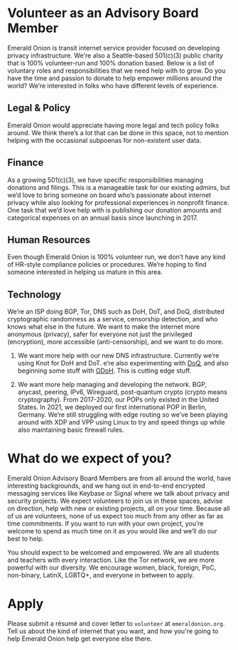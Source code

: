 # Volunteer as an Advisory Board Member

Emerald Onion is transit internet service provider focused on developing privacy infrastructure. We're also a Seattle-based 501(c)(3) public charity that is 100% volunteer-run and 100% donation based. Below is a list of voluntary roles and responsibilities that we need help with to grow. Do you have the time and passion to donate to help empower millions around the world? We’re interested in folks who have different levels of experience.

## Legal & Policy

Emerald Onion would appreciate having more legal and tech policy folks around. We think there’s a lot that can be done in this space, not to mention helping with the occasional subpoenas for non-existent user data.

## Finance

As a growing 501(c)(3), we have specific responsibilities managing donations and filings. This is a manageable task for our existing admins, but we’d love to bring someone on board who’s passionate about internet privacy while also looking for professional experiences in nonprofit finance. One task that we’d love help with is publishing our donation amounts and categorical expenses on an annual basis since launching in 2017.

## Human Resources

Even though Emerald Onion is 100% volunteer run, we don’t have any kind of HR-style compliance policies or procedures. We’re hoping to find someone interested in helping us mature in this area.

## Technology

We’re an ISP doing BGP, Tor, DNS such as DoH, DoT, and DoQ, distributed cryptographic randomness as a service, censorship detection, and who knows what else in the future. We want to make the internet more anonymous (privacy), safer for everyone not just the privileged (encryption), more accessible (anti-censorship), and we want to do more.

1. We want more help with our new DNS infrastructure. Currently we’re using Knot for DoH and DoT. e’re also experimenting with [DoQ](https://github.com/natesales/doqd), and also beginning some stuff with [ODoH](https://github.com/emeraldonion/odohd). This is cutting edge stuff.

2. We want more help managing and developing the network. BGP, anycast, peering, IPv6, Wireguard, post-quantum crypto (crypto means cryptography). From 2017-2020, our POPs only existed in the United States. In 2021, we deployed our first international POP in Berlin, Germany. We’re still struggling with edge routing so we’ve been playing around with XDP and VPP using Linux to try and speed things up while also maintaining basic firewall rules.

# What do we expect of you?

Emerald Onion Advisory Board Members are from all around the world, have interesting backgrounds, and we hang out in end-to-end encrypted messaging services like Keybase or Signal where we talk about privacy and security projects. We expect volunteers to join us in these spaces, advise on direction, help with new or existing projects, all on your time. Because all of us are volunteers, none of us expect too much from any other as far as time commitments. If you want to run with your own project, you’re welcome to spend as much time on it as you would like and we’ll do our best to help.

You should expect to be welcomed and empowered. We are all students and teachers with every interaction. Like the Tor network, we are more powerful with our diversity. We encourage women, black, foreign, PoC, non-binary, LatinX, LGBTQ+, and everyone in between to apply.

# Apply

Please submit a résumé and cover letter to `volunteer` at `emeraldonion.org`. Tell us about the kind of internet that you want, and how you're going to help Emerald Onion help get everyone else there.
